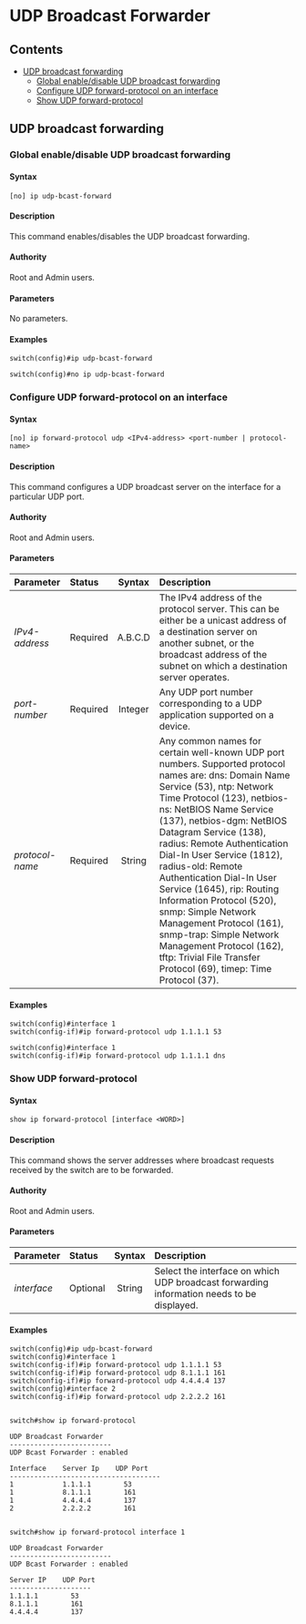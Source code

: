 # UDP Broadcast Forwarder

## Contents

- [UDP broadcast forwarding](#udp-broadcast-forwarding)
    - [Global enable/disable UDP broadcast forwarding](#global-enable/disable-udp-broadcast-forwarding)
    - [Configure UDP forward-protocol on an interface](#configure-udp-forward-protocol-on-an-interface)
    - [Show UDP forward-protocol](#show-udp-forward-protocol)

## UDP broadcast forwarding
### Global enable/disable UDP broadcast forwarding
#### Syntax
`[no] ip udp-bcast-forward`
#### Description
This command enables/disables the UDP broadcast forwarding.
#### Authority
Root and Admin users.
#### Parameters
No parameters.
#### Examples
```
switch(config)#ip udp-bcast-forward

switch(config)#no ip udp-bcast-forward
```

### Configure UDP forward-protocol on an interface
#### Syntax
`[no] ip forward-protocol udp <IPv4-address> <port-number | protocol-name>`
#### Description
This command configures a UDP broadcast server on the interface for a particular UDP port.
#### Authority
Root and Admin users.
#### Parameters
| Parameter | Status | Syntax | Description |
|:-----------|:----------|:----------------:|:------------------------|
| *IPv4-address* | Required | A.B.C.D | The IPv4 address of the protocol server. This can be either be a unicast address of a destination server on another subnet, or the broadcast address of the subnet on which a destination server operates.
| *port-number* | Required | Integer | Any UDP port number corresponding to a UDP application supported on a device.
| *protocol-name* | Required | String |  Any common names for certain well-known UDP port numbers. Supported protocol names are: dns: Domain Name Service (53), ntp: Network Time Protocol (123), netbios-ns: NetBIOS Name Service (137), netbios-dgm: NetBIOS Datagram Service (138), radius: Remote Authentication Dial-In User Service (1812), radius-old: Remote Authentication Dial-In User Service (1645), rip: Routing Information Protocol (520), snmp: Simple Network Management Protocol (161), snmp-trap: Simple Network Management Protocol (162), tftp: Trivial File Transfer Protocol (69), timep: Time Protocol (37).
#### Examples
```
switch(config)#interface 1
switch(config-if)#ip forward-protocol udp 1.1.1.1 53

switch(config)#interface 1
switch(config-if)#ip forward-protocol udp 1.1.1.1 dns

```

### Show UDP forward-protocol
#### Syntax
`show ip forward-protocol [interface <WORD>]`
#### Description
This command shows the server addresses where broadcast requests received by the switch are to be forwarded.
#### Authority
Root and Admin users.
#### Parameters
| Parameter | Status | Syntax | Description |
|:-----------|:----------|:----------------:|:------------------------|
| *interface <WORD>* | Optional | String | Select the interface on which UDP broadcast forwarding information needs to be displayed.
#### Examples
```
switch(config)#ip udp-bcast-forward
switch(config)#interface 1
switch(config-if)#ip forward-protocol udp 1.1.1.1 53
switch(config-if)#ip forward-protocol udp 8.1.1.1 161
switch(config-if)#ip forward-protocol udp 4.4.4.4 137
switch(config)#interface 2
switch(config-if)#ip forward-protocol udp 2.2.2.2 161


switch#show ip forward-protocol

UDP Broadcast Forwarder
-------------------------
UDP Bcast Forwarder : enabled

Interface    Server Ip    UDP Port
-------------------------------------
1            1.1.1.1        53
1            8.1.1.1        161
1            4.4.4.4        137
2            2.2.2.2        161


switch#show ip forward-protocol interface 1

UDP Broadcast Forwarder
-------------------------
UDP Bcast Forwarder : enabled

Server IP    UDP Port
--------------------
1.1.1.1        53
8.1.1.1        161
4.4.4.4        137

```
